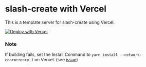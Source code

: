 # slash-create with Vercel
This is a template server for slash-create using Vercel.

[![Deploy with Vercel](https://vercel.com/button)](https://vercel.com/new/clone?repository-url=https%3A%2F%2Fgithub.com%2FSnazzah%2Fslash-create-vercel&env=DISCORD_APP_ID,DISCORD_PUBLIC_KEY,DISCORD_BOT_TOKEN&envDescription=Variables%20needed%20to%20recognize%20and%20operate%20slash%20commands.&project-name=discord-interactions&repo-name=discord-slash-commands&demo-description=Deploy%20a%20slash-create%20server%20for%20Discord%20interactions.&demo-image=https%3A%2F%2Fget.snaz.in%2F4MVTTaR.png&demo-title=%2Fcreate&demo-url=https%3A%2F%2Fslash-create.js.org)

### Note
If building fails, set the Install Command to `yarn install --network-concurrency 1` on Vercel. (see [issue](https://github.com/yarnpkg/yarn/issues/7212))
